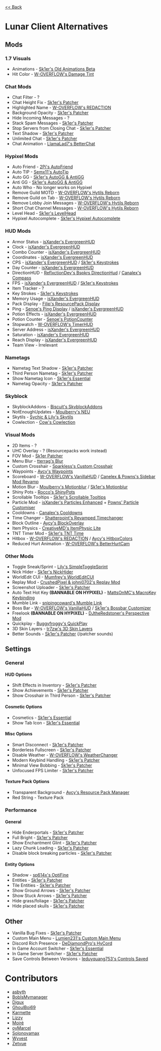 [<< Back](README.md)

# Lunar Client Alternatives

## Mods

### 1.7 Visuals

  - Animations - [Sk1er's Old Animations Beta](https://sk1er.club/beta)
  - Hit Color - [W-OVERFLOW's Damage Tint](https://github.com/W-OVERFLOW/DamageTint/releases/latest)

### Chat Mods

  - Chat Filter - ?
  - Chat Height Fix - [Sk1er's Patcher](https://sk1er.club/mods/patcher)
  - Highlighted Name - [W-OVERFLOW's REDACTION](https://github.com/W-OVERFLOW/REDACTION/releases/latest)
  - Background Opacity - [Sk1er's Patcher](https://sk1er.club/mods/patcher)
  - Hide Incoming Messages - ?
  - Stack Spam Messages - [Sk1er's Patcher](https://sk1er.club/mods/patcher)
  - Stop Servers from Closing Chat - [Sk1er's Patcher](https://sk1er.club/mods/patcher)
  - Text Shadow - [Sk1er's Patcher](https://sk1er.club/mods/patcher)
  - Unlimited Chat - [Sk1er's Patcher](https://sk1er.club/mods/patcher)
  - Chat Animation - [LlamaLad7's BetterChat](https://www.curseforge.com/minecraft/mc-mods/better-chat/files/all?filter-game-version=2020709689%3A5806)

### Hypixel Mods

  - Auto Friend -  [2Pi's AutoFriend](https://2pi.pw/mods/autofriend)
  - Auto TIP - [Semx11's AutoTip](https://autotip.pro/download)
  - Auto GG - [Sk1er's AutoGG & AntiGG](https://sk1er.club/mods/autogg)
  - Anti GG - [Sk1er's AutoGG & AntiGG](https://sk1er.club/mods/autogg)
  - Auto Who - No longer works on Hypixel
  - Remove Guild MOTD - [W-OVERFLOW's Hytils Reborn](https://github.com/W-OVERFLOW/Hytils-Reborn/releases/latest)
  - Remove Guild on Tab - [W-OVERFLOW's Hytils Reborn](https://github.com/W-OVERFLOW/Hytils-Reborn/releases/latest)
  - Remove Lobby Join Messages - [W-OVERFLOW's Hytils Reborn](https://github.com/W-OVERFLOW/Hytils-Reborn/releases/latest)
  - Short Chat Channel Messages - [W-OVERFLOW's Hytils Reborn](https://github.com/W-OVERFLOW/Hytils-Reborn/releases/latest)
  - Level Head - [Sk1er's LevelHead](https://www.sk1er.club/mods/level_head)
  - Hypixel Autocomplete - [Sk1er's Hypixel Autocomplete](https://sk1er.club/mods/hypixel_auto_complete)

### HUD Mods

  - Armor Status - [isXander's EvergreenHUD](https://modrinth.com/mod/evergreenhud/versions)
  - Clock - [isXander's EvergreenHUD](https://modrinth.com/mod/evergreenhud/versions)
  - Combo Counter - [isXander's EvergreenHUD](https://modrinth.com/mod/evergreenhud/versions)
  - Coordinates - [isXander's EvergreenHUD](https://modrinth.com/mod/evergreenhud/versions)
  - CPS - [isXander's EvergreenHUD](https://modrinth.com/mod/evergreenhud/versions) / [Sk1er's Keystrokes](https://sk1er.club/mods/keystrokesmod)
  - Day Counter - [isXander's EvergreenHUD](https://modrinth.com/mod/evergreenhud/versions)
  - DirectionHUD - [ReflxctionDev's Bspkrs DirectionHud](https://github.com/ReflxctionDev/bspkrsCore/releases/latest) / [Canalex's Compass](https://www.youtube.com/watch?v=Anwxqk2EAlE)
  - FPS - [isXander's EvergreenHUD](https://modrinth.com/mod/evergreenhud/versions) / [Sk1er's Keystrokes](https://sk1er.club/mods/keystrokesmod)
  - Item Tracker - ?
  - Key Strokes - [Sk1er's Keystrokes](https://sk1er.club/mods/keystrokesmod)
  - Memory Usage - [isXander's EvergreenHUD](https://modrinth.com/mod/evergreenhud/versions)
  - Pack Display - [Filip's ResourcePack Display](https://github.com/1fxe/Resource-Pack-Display)
  - Ping - [Senoe's Ping Display](https://www.youtube.com/watch?v=NAsefZXZbHQ) / [isXander's EvergreenHUD](https://modrinth.com/mod/evergreenhud/versions)
  - Potion Effects - [isXander's EvergreenHUD](https://modrinth.com/mod/evergreenhud/versions)
  - Potion Counter - [Senoe's PotionCounter](https://www.youtube.com/watch?v=7iYeYK2CGDo)
  - Stopwatch - [W-OVERFLOW's TimerHUD](https://github.com/w-overflow/timerhud-forge/releases/latest)
  - Server Address -  [isXander's EvergreenHUD](https://modrinth.com/mod/evergreenhud/versions)
  - Saturation - [isXander's EvergreenHUD](https://modrinth.com/mod/evergreenhud/versions)
  - Reach Display - [isXander's EvergreenHUD](https://modrinth.com/mod/evergreenhud/versions)
  - Team View - Irrelevant
  
### Nametags

  - Nametag Text Shadow -  [Sk1er's Patcher](https://sk1er.club/mods/patcher)
  - Third Person Nametag - [Sk1er's Patcher](https://sk1er.club/mods/patcher)
  - Show Nametag Icon - [Sk1er's Essential](https://essential.gg)
  - Nametag Opacity - [Sk1er's Patcher](https://sk1er.club/mods/patcher)

### Skyblock

  - SkyblockAddons - [Biscuit's SkyblockAddons](https://github.com/BiscuitDevelopment/SkyblockAddons/releases/latest)
  - NotEnoughUpdates - [Moulberry's NEU](https://github.com/Moulberry/NotEnoughUpdates/releases/latest)
  - Skytils - [Sychic & Lily's Skytils](https://github.com/Skytils/SkytilsMod/releases/latest)
  - Cowlection - [Cow's Cowlection](https://github.com/cow-mc/Cowlection/releases/latest)

### Visual Mods

  - 2D Items - ?
  - UHC Overlay - ? (Resourcepacks work instead)
  - FOV Mod - [Sk1er Patcher](https://sk1er.club/mods/patcher)
  - Menu Blur - [tterrag's Blur](https://www.curseforge.com/minecraft/mc-mods/blur/files/all?filter-game-version=2020709689%3A5806)
  - Custom Crosshair - [Sparkless's Custom Crosshair](https://www.curseforge.com/minecraft/mc-mods/custom-crosshair-mod/files/all?filter-game-version=2020709689%3A5806)
  - Waypoints - [Aycy's Waypoints](https://www.youtube.com/watch?v=5jq5tXqwDTM)
  - Scoreboard - [W-OVERFLOW's VanillaHUD](https://github.com/W-OVERFLOW/VanillaHUD/releases/latest) / [Canelex & Powns's Sidebar Mod Revamp](https://www.youtube.com/watch?v=cn9VvT43yRs) 
  - Motion Blur - [Moulberry's Motionblur](https://cdn.discordapp.com/attachments/733903046681034813/806188815286665226/MbMotionblur-1.0-REL-Fixed.jar) / [Sk1er's Motionblur](https://sk1er.club/mods/motionblurmod)
  - Shiny Pots - [Rocco's ShinyPots](https://github.com/RoccoDev/ShinyPots-1.8/releases/latest)
  - Scrollable Tooltips - [Sk1er's Scrollable Tooltips](https://www.sk1er.club/mods/text_overflow_scroll)
  - Particle Mod - [isXander's Particles Enhanced](https://modrinth.com/mod/particlesenhanced) + [Powns' Particle Customiser](https://download.powns.dev/particlecustomiser189)
  - Cooldowns - [Canalex's Cooldowns](https://www.youtube.com/watch?v=if1t-gO2yfc)
  - Time Changer - [Shatterpoint's Revamped Timechanger](https://github.com/shatter-point/Revamped-TimeChanger/releases/latest)
  - Block Outline - [Aycy's BlockOverlay](https://hypixel.net/threads/forge-1-8-9-block-overlay-v4-0-3.1417995/)
  - Item Physics - [CreativeMD's ItemPhysic Lite](https://www.curseforge.com/minecraft/mc-mods/itemphysic-lite/files/all?filter-game-version=2020709689%3A5806)
  - TNT Timer Mod - [Sk1er's TNT Time](https://sk1er.club/mods/tnttime)
  - Hitbox - [W-OVERFLOW's REDACTION](https://github.com/W-OVERFLOW/REDACTION/releases/latest) / [Aycy's HitboxColors](http://www.mediafire.com/file/rci3i8m09yoek7u/HitboxColors-v1.0.jar)
  - Reduced Hurt Animation - [W-OVERFLOW's BetterHurtCam](https://github.com/W-OVERFLOW/BetterHurtCam/releases/latest)

### Other Mods

  - Toggle Sneak/Sprint - [Lily's SimpleToggleSprint](https://github.com/My-Name-Is-Jeff/SimpleToggleSprint/releases/latest)
  - Nick Hider - [Sk1er's NickHider](https://sk1er.llc/mods/nick_hider)
  - WorldEdit CUI - [Mumfrey's WorldEditCUI](https://www.curseforge.com/minecraft/mc-mods/worldeditcui/files/all?filter-game-version=2020709689%3A5806)
  - Replay Mod - [CrushedPixel & johni0702's Replay Mod](https://www.replaymod.com/download/download_new.php?version=1.8.9-2.5.2)
  - Screenshot Uploader - [Sk1er's Patcher](https://sk1er.club/mods/patcher)
  - Auto Text Hot Key **(BANNABLE ON HYPIXEL)** - [MattsOnMC's MacroKey Keybinding](https://www.curseforge.com/minecraft/mc-mods/macrokey-keybinding/files/all?filter-game-version=2020709689%3A5806)
  - Mumble Link - [snipingcoward's Mumble Link](https://www.curseforge.com/minecraft/mc-mods/mumblelink/files/all?filter-game-version=2020709689%3A5806)
  - Boss Bar - [W-OVERFLOW's VanillaHUD](https://github.com/W-OVERFLOW/VanillaHUD/releases/latest) / [Sk1er's Bossbar Customizer](https://sk1er.club/mods/bossbar_customizer)
  - Freelook **(BANNABLE ON HYPIXEL)** - [DJtheRedstoner's Perspective Mod](https://inv.wtf/djperspective)
  - Quickplay - [Buggyfroggy's QuickPlay](https://github.com/QuickplayMod/quickplay/releases/latest)
  - 3D Skin Layers - [tr7zw's 3D Skin Layers](https://www.curseforge.com/minecraft/mc-mods/skin-layers-3d/files/all?filter-game-version=2020709689%3A5806)
- Better Sounds - [Sk1er's Patcher](https://sk1er.club/mods/patcher) (/patcher sounds)

## Settings

### General

#### HUD Options

- Shift Effects in Inventory - [Sk1er's Patcher](https://sk1er.club/mods/patcher)
- Show Achievements - [Sk1er's Patcher](https://sk1er.club/mods/patcher)
- Show Crosshair in Third Person - [Sk1er's Patcher](https://sk1er.club/mods/patcher)

#### Cosmetic Options

- Cosmetics - [Sk1er's Essential](https://essential.gg)
- Show Tab Icon - [Sk1er's Essential](https://essential.gg)

#### Misc Options

- Smart Disconnect - [Sk1er's Patcher](https://sk1er.club/mods/patcher)
- Borderless Fullscreen - [Sk1er's Patcher](https://sk1er.club/mods/patcher)
- Disable Weather - [W-OVERFLOW's WeatherChanger](https://github.com/W-OVERFLOW/WeatherChanger/releases/latest)
- Modern Keybind Handling - [Sk1er's Patcher](https://sk1er.club/mods/patcher)
- Minimal View Bobbing - [Sk1er's Patcher](https://sk1er.club/mods/patcher)
- Unfocused FPS Limiter - [Sk1er's Patcher](https://sk1er.club/mods/patcher)

#### Texture Pack Options

- Transparent Background - [Aycy's Resource Pack Manager](https://www.youtube.com/watch?v=OQZFWrrEcYM)
- Red String - Texture Pack

### Performance

#### General
  
- Hide Enderportals - [Sk1er's Patcher](https://sk1er.club/mods/patcher)
- Full Bright - [Sk1er's Patcher](https://sk1er.club/mods/patcher)
- Show Enchantment Glint - [Sk1er's Patcher](https://sk1er.club/mods/patcher)
- Lazy Chunk Loading - [Sk1er's Patcher](https://sk1er.club/mods/patcher)
- Disable block breaking particles - [Sk1er's Patcher](https://sk1er.club/mods/patcher)

#### Entity Options

- Shadow - [sp614x's OptiFine](https://optifine.net/adloadx?f=preview_OptiFine_1.8.9_HD_U_M6_pre2.jar)
- Entities - [Sk1er's Patcher](https://sk1er.club/mods/patcher)
- Tile Entities - [Sk1er's Patcher](https://sk1er.club/mods/patcher)
- Show Ground Arrows - [Sk1er's Patcher](https://sk1er.club/mods/patcher)
- Show Stuck Arrows - [Sk1er's Patcher](https://sk1er.club/mods/patcher)
- Hide grass/foliage - [Sk1er's Patcher](https://sk1er.club/mods/patcher)
- Hide placed skulls - [Sk1er's Patcher](https://sk1er.club/mods/patcher)

## Other
  
- Vanilla Bug Fixes - [Sk1er's Patcher](https://sk1er.club/mods/patcher)
- Custom Main Menu - [Lumien231's Custom Main Menu](https://www.curseforge.com/minecraft/mc-mods/custom-main-menu/files/all?filter-game-version=2020709689%3A5806)
- Discord Rich Presence - [DeDiamondPro's HyCord](https://github.com/DeDiamondPro/HyCord/releases/latest)
- In Game Account Switcher - [Sk1er's Essential](https://essential.gg)
- In Game Server Switcher - [Sk1er's Patcher](https://sk1er.club/mods/patcher)
- Save Controls Between Versions - [leduyquang753's Controls Saved](https://hypixel.net/threads/forge-1-8-9-controls-saved-%E2%80%93-save-controls-as-presets.2010689/)

# Contributors

- [asbyth](https://github.com/asbyth)
- [BobIsMymanager](https://github.com/BobisMymanager)
- [Digux](https://github.com/Diguhxe)
- [GhoulBoi69](https://github.com/GhoulBoii)
- [Karmette](https://github.com/karmette)
- [Lizzy](https://github.com/LizzyMaybeDev)
- [Moiré](https://github.com/moire9)
- [oyMarcel](https://github.com/oyMarcel)
- [Solonovamax](https://github.com/solonovamax)
- [Wyvest](https://github.com/Wyvest)
- [Zetvue](https://zetvue.carrd.co)

